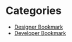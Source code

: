 # Categories

* [Designer Bookmark](https://logeshpaul.github.io//Bookmarks/designer-bookmark.html)
* [Developer Bookmark](https://logeshpaul.github.io//Bookmarks/developer-bookmark.html)
